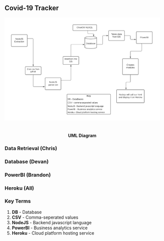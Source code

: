 ## Covid-19 Tracker
<img src="img/uml.PNG" alt="Covid UML">
<br>
<br>
<h4 align="center">UML Diagram</h4>



### Data Retrieval (Chris)

### Database (Devan)
<p> </p>

### PowerBI (Brandon)

### Heroku (All)

### Key Terms
1. **DB** - Database
2. **CSV** - Comma-seperated values
3. **NodeJS** - Backend javascript language
4. **PowerBI** - Business analytics service
5. **Heroku** - Cloud platform hosting service
